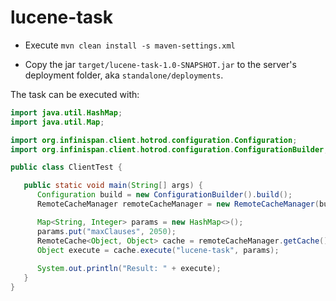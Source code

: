 # lucene-task

* Execute ```mvn clean install -s maven-settings.xml```

* Copy the jar ```target/lucene-task-1.0-SNAPSHOT.jar``` to the server's deployment folder, aka ```standalone/deployments```.

The task can be executed with:

```java
import java.util.HashMap;
import java.util.Map;

import org.infinispan.client.hotrod.configuration.Configuration;
import org.infinispan.client.hotrod.configuration.ConfigurationBuilder;

public class ClientTest {

   public static void main(String[] args) {
      Configuration build = new ConfigurationBuilder().build();
      RemoteCacheManager remoteCacheManager = new RemoteCacheManager(build);

      Map<String, Integer> params = new HashMap<>();
      params.put("maxClauses", 2050);
      RemoteCache<Object, Object> cache = remoteCacheManager.getCache();
      Object execute = cache.execute("lucene-task", params);
      
      System.out.println("Result: " + execute);
   }
}

```
